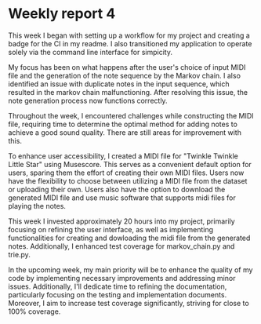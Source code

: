 # Weekly report 4

This week I began with setting up a workflow for my project and creating a badge for the CI in my readme. I also transitioned my application to operate solely via the command line interface for simpicity. 

My focus has been on what happens after the user's choice of input MIDI file and the generation of the note sequence by the Markov chain. I also identified an issue with duplicate notes in the input sequence, which resulted in the markov chain malfunctioning. After resolving this issue, the note generation process now functions correctly.

Throughout the week, I encountered challenges while constructing the MIDI file, requiring time to determine the optimal method for adding notes to achieve a good sound quality. There are still areas for improvement with this.

To enhance user accessibility, I created a MIDI file for "Twinkle Twinkle Little Star" using Musescore. This serves as a convenient default option for users, sparing them the effort of creating their own MIDI files. Users now have the flexibility to choose between utilizing a MIDI file from the dataset or uploading their own. Users also have the option to download the generated MIDI file and use music software that supports midi files for playing the notes.

This week I invested approximately 20 hours into my project, primarily focusing on refining the user interface, as well as implementing functionalities for creating and dowloading the midi file from the generated notes. Additionally, I enhanced test coverage for markov_chain.py and trie.py.

In the upcoming week, my main priority will be to enhance the quality of my code by implementing necessary improvements and addressing minor issues. Additionally, I'll dedicate time to refining the documentation, particularly focusing on the testing and implementation documents. Moreover, I aim to increase test coverage significantly, striving for close to 100% coverage.